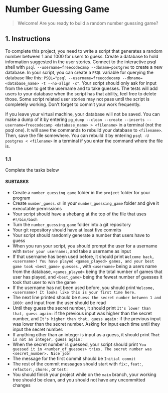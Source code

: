 # Number Guessing Game

> Welcome! Are you ready to build a random number guessing game?

## 1. Instructions

To complete this project, you need to write a script that generates a random number between 1 and 1000 for users to guess. Create a database to hold information suggested in the user stories. Connect to the interactive psql shell with `psql --username=freecodecamp --dbname=postgres` to create a new database. In your script, you can create a `PSQL` variable for querying the database like this: `PSQL="psql --username=freecodecamp --dbname=<database_name> -t --no-align -c"`. Your script should only ask for input from the user to get the username and to take guesses. The tests will add users to your database when the script has that ability, feel free to delete those. Some script related user stories may not pass until the script is completely working. Don't forget to commit your work frequently.

If you leave your virtual machine, your database will not be saved. You can make a dump of it by entering `pg_dump --clean --create --inserts --username=freecodecamp <database_name> > <filename>` in a terminal (not the psql one). It will save the commands to rebuild your database to `<filename>`. Then, save the file somewhere. You can rebuild it by entering `psql -U postgres < <filename>` in a terminal if you enter the command where the file is.

### 1.1

Complete the tasks below

#### SUBTASKS

- Create a `number_guessing_game` folder in the `project` folder for your program
- Create `number_guess.sh` in your `number_guessing_game` folder and give it executable permissions
- Your script should have a shebang at the top of the file that uses `#!/bin/bash`
- Turn the `number_guessing_game` folder into a git repository
- Your git repository should have at least five commits
- Your script should randomly generate a number that users have to guess
- When you run your script, you should prompt the user for a username with `Enter your username:`, and take a username as input
- If that username has been used before, it should print `Welcome back, <username>! You have played <games_played> games, and your best game took <best_game> guesses.`, with `<username>` being a users name from the database, `<games_played>` being the total number of games that user has played, and `<best_game>` being the fewest number of guesses it took that user to win the game
- If the username has not been used before, you should print `Welcome, <username>! It looks like this is your first time here.`
- The next line printed should be `Guess the secret number between 1 and 1000:` and input from the user should be read
- Until they guess the secret number, it should print `It's lower than that, guess again:` if the previous input was higher than the secret number, and `It's higher than that, guess again:` if the previous input was lower than the secret number. Asking for input each time until they input the secret number.
- If anything other than an integer is input as a guess, it should print `That is not an integer, guess again:`
- When the secret number is guessed, your script should print `You guessed it in <number_of_guesses> tries. The secret number was <secret_number>. Nice job!`
- The message for the first commit should be `Initial commit`
- The rest of the commit messages should start with `fix:`, `feat:`, `refactor:`, `chore:`, or `test:`
- You should finish your project while on the `main` branch, your working tree should be clean, and you should not have any uncommitted changes
